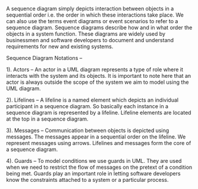 A sequence diagram simply depicts interaction between objects in a sequential order i.e. the order in which these interactions take place. We can also use the terms event diagrams or event scenarios to refer to a sequence diagram. Sequence diagrams describe how and in what order the objects in a system function. These diagrams are widely used by businessmen and software developers to document and understand requirements for new and existing systems.

Sequence Diagram Notations –

1). Actors – An actor in a UML diagram represents a type of role where it interacts with the system and its objects. It is important to note here that an actor is always outside the scope of the system we aim to model using the UML diagram.

2). Lifelines – A lifeline is a named element which depicts an individual participant in a sequence diagram. So basically each instance in a sequence diagram is represented by a lifeline. Lifeline elements are located at the top in a sequence diagram.

3). Messages – Communication between objects is depicted using messages. The messages appear in a sequential order on the lifeline. We represent messages using arrows. Lifelines and messages form the core of a sequence diagram.

4). Guards – To model conditions we use guards in UML. They are used when we need to restrict the flow of messages on the pretext of a condition being met. Guards play an important role in letting software developers know the constraints attached to a system or a particular process.
